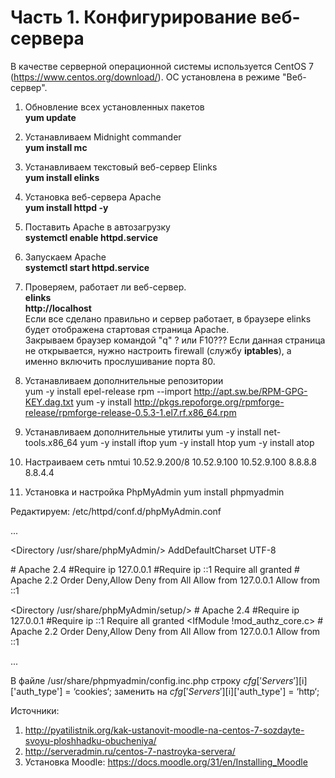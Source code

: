 # Часть 1. Конфигурирование веб-сервера

В качестве серверной операционной системы используется CentOS 7 (https://www.centos.org/download/).
ОС установлена в режиме "Веб-сервер".

1. Обновление всех установленных пакетов<br>
<b>yum update</b>

2. Устанавливаем Midnight commander<br>
<b>yum install mc</b>

3. Устанавливаем текстовый веб-сервер Elinks<br>
<b>yum install elinks</b>

4. Установка веб-сервера Apache<br>
<b>yum install httpd -y</b>

5. Поставить Apache в автозагрузку<br>
<b>systemctl enable httpd.service</b>

6. Запускаем Apache<br>
<b>systemctl start httpd.service</b>

7. Проверяем, работает ли веб-сервер.<br>
<b>elinks</b><br>
<b>http://localhost</b><br>
Если все сделано правильно и сервер работает, в браузере elinks будет отображена стартовая страница Apache.<br>
Закрываем браузер командой "q" ? или F10???
Если данная страница не открывается, нужно настроить firewall (службу <strong>iptables</strong>), а именно включить прослушивание порта 80.

8. Устанавливаем дополнительные репозитории<br>
yum -y install epel-release
rpm --import http://apt.sw.be/RPM-GPG-KEY.dag.txt
yum -y install http://pkgs.repoforge.org/rpmforge-release/rpmforge-release-0.5.3-1.el7.rf.x86_64.rpm

9. Устанавливаем дополнительные утилиты
yum -y install net-tools.x86_64
yum -y install iftop
yum -y install htop
yum -y install atop

10. Настраиваем сеть
nmtui
10.52.9.200/8
10.52.9.100
10.52.9.100
8.8.8.8
8.8.4.4

11. Установка и настройка PhpMyAdmin
yum install phpmyadmin

Редактируем: /etc/httpd/conf.d/phpMyAdmin.conf

...

<Directory /usr/share/phpMyAdmin/>
   AddDefaultCharset UTF-8
 
   <IfModule mod_authz_core.c>
     # Apache 2.4
     <RequireAny>
       #Require ip 127.0.0.1
       #Require ip ::1
       Require all granted
     </RequireAny>
   </IfModule>
   <IfModule !mod_authz_core.c>
     # Apache 2.2
     Order Deny,Allow
     Deny from All
     Allow from 127.0.0.1
     Allow from ::1
   </IfModule>
</Directory>
 
<Directory /usr/share/phpMyAdmin/setup/>
   <IfModule mod_authz_core.c>
     # Apache 2.4
     <RequireAny>
       #Require ip 127.0.0.1
       #Require ip ::1
       Require all granted
     </RequireAny>
   </IfModule>
   <IfModule !mod_authz_core.c>
     # Apache 2.2
     Order Deny,Allow
     Deny from All
     Allow from 127.0.0.1
     Allow from ::1
   </IfModule>
</Directory>

...


В файле /usr/share/phpmyadmin/config.inc.php
строку
$cfg['Servers'][$i]['auth_type'] = ‘cookies‘;
заменить на
$cfg['Servers'][$i]['auth_type'] = ‘http‘;




Источники:
1. http://pyatilistnik.org/kak-ustanovit-moodle-na-centos-7-sozdayte-svoyu-ploshhadku-obucheniya/
2. http://serveradmin.ru/centos-7-nastroyka-servera/
3. Установка Moodle: https://docs.moodle.org/31/en/Installing_Moodle